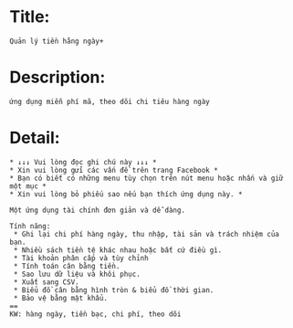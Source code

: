 # Title:
    Quản lý tiền hằng ngày+

# Description:
    ứng dụng miễn phí mã, theo dõi chi tiêu hàng ngày

# Detail:
```
* ↓↓↓ Vui lòng đọc ghi chú này ↓↓↓ *
* Xin vui lòng gửi các vấn đề trên trang Facebook *
* Bạn có biết có những menu tùy chọn trên nút menu hoặc nhấn và giữ một mục *
* Xin vui lòng bỏ phiếu sao nếu bạn thích ứng dụng này. *

Một ứng dụng tài chính đơn giản và dễ dàng.

Tính năng:
 * Ghi lại chi phí hàng ngày, thu nhập, tài sản và trách nhiệm của bạn.
 * Nhiều sách tiền tệ khác nhau hoặc bất cứ điều gì.
 * Tài khoản phân cấp và tùy chỉnh
 * Tính toán cân bằng tiền.
 * Sao lưu dữ liệu và khôi phục.
 * Xuất sang CSV.
 * Biểu đồ cân bằng hình tròn & biểu đồ thời gian.
 * Bảo vệ bằng mật khẩu.
==
KW: hàng ngày, tiền bạc, chi phí, theo dõi
```